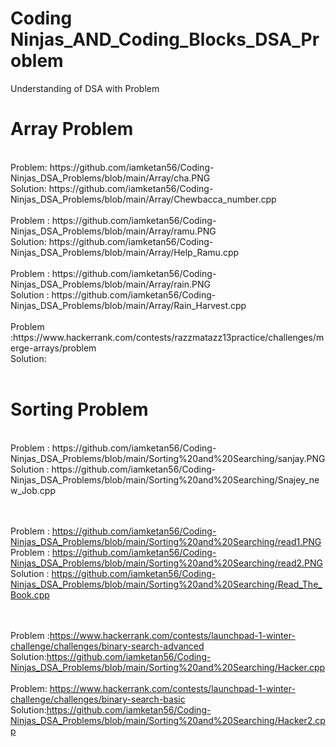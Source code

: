 # Coding Ninjas_AND_Coding_Blocks_DSA_Problem
 Understanding of DSA with Problem
<h1>Array Problem</h1><br>
Problem: https://github.com/iamketan56/Coding-Ninjas_DSA_Problems/blob/main/Array/cha.PNG
<br>
Solution: https://github.com/iamketan56/Coding-Ninjas_DSA_Problems/blob/main/Array/Chewbacca_number.cpp
<br>
<br>
Problem : https://github.com/iamketan56/Coding-Ninjas_DSA_Problems/blob/main/Array/ramu.PNG<br>
Solution: https://github.com/iamketan56/Coding-Ninjas_DSA_Problems/blob/main/Array/Help_Ramu.cpp
<br><br>
Problem : https://github.com/iamketan56/Coding-Ninjas_DSA_Problems/blob/main/Array/rain.PNG<br>
Solution : https://github.com/iamketan56/Coding-Ninjas_DSA_Problems/blob/main/Array/Rain_Harvest.cpp
<br><br>
Problem :https://www.hackerrank.com/contests/razzmatazz13practice/challenges/merge-arrays/problem<br>
Solution:
<br><br>
<h1>Sorting Problem</h1><br>
Problem : https://github.com/iamketan56/Coding-Ninjas_DSA_Problems/blob/main/Sorting%20and%20Searching/sanjay.PNG<br>
Solution : https://github.com/iamketan56/Coding-Ninjas_DSA_Problems/blob/main/Sorting%20and%20Searching/Snajey_new_Job.cpp<br>
<br><br>

Problem : https://github.com/iamketan56/Coding-Ninjas_DSA_Problems/blob/main/Sorting%20and%20Searching/read1.PNG<br>
Problem : https://github.com/iamketan56/Coding-Ninjas_DSA_Problems/blob/main/Sorting%20and%20Searching/read2.PNG<br>
Solution : https://github.com/iamketan56/Coding-Ninjas_DSA_Problems/blob/main/Sorting%20and%20Searching/Read_The_Book.cpp<br>

<br><br>
Problem :https://www.hackerrank.com/contests/launchpad-1-winter-challenge/challenges/binary-search-advanced <br>
Solution:https://github.com/iamketan56/Coding-Ninjas_DSA_Problems/blob/main/Sorting%20and%20Searching/Hacker.cpp
<br><br>
Problem: https://www.hackerrank.com/contests/launchpad-1-winter-challenge/challenges/binary-search-basic <br>
Solution:https://github.com/iamketan56/Coding-Ninjas_DSA_Problems/blob/main/Sorting%20and%20Searching/Hacker2.cpp
<br><br>
